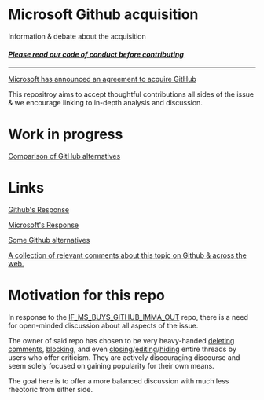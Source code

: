 # Microsoft Github acquisition
Information &amp; debate about the acquisition

#### [*Please read our code of conduct before contributing*](https://github.com/bderiso/Microsoft-Github-acquisition/blob/master/CODE_OF_CONDUCT.md)
----

[Microsoft has announced an agreement to acquire GitHub](https://blogs.microsoft.com/blog/2018/06/04/microsoft-github-empowering-developers/)

This repositroy aims to accept thoughtful contributions all sides of the issue & we encourage linking to in-depth analysis and discussion.

# Work in progress
[Comparison of GitHub alternatives](https://github.com/bderiso/Microsoft-Github-acquisition/wiki/GitHub-Alternatives)

# Links
[Github's Response](https://blog.github.com/2018-06-04-github-microsoft/)

[Microsoft's Response](https://blogs.microsoft.com/blog/2018/06/04/microsoft-github-empowering-developers/)

[Some Github alternatives](https://github.com/bderiso/Microsoft-Github-acquisition/blob/master/Github's%20responce.md)

[A collection of relevant comments about this topic on Github & across the web.](https://github.com/bderiso/Microsoft-Github-acquisition/issues)

# Motivation for this repo
In response to the [IF_MS_BUYS_GITHUB_IMMA_OUT](https://github.com/upend/IF_MS_BUYS_GITHUB_IMMA_OUT) repo, there is a need for open-minded discussion about all aspects of the issue.

The owner of said repo has chosen to be very heavy-handed [deleting comments](https://github.com/upend/IF_MS_BUYS_GITHUB_IMMA_OUT/issues/13#event-1661366434), [blocking](https://github.com/upend/IF_MS_BUYS_GITHUB_IMMA_OUT/issues/13#event-1661399910), and even [closing](https://github.com/upend/IF_MS_BUYS_GITHUB_IMMA_OUT/issues/30)/[editing](https://github.com/upend/IF_MS_BUYS_GITHUB_IMMA_OUT/issues/28)/[hiding](https://github.com/upend/IF_MS_BUYS_GITHUB_IMMA_OUT/issues/16) entire threads by users who offer criticism. They are actively discouraging discourse and seem solely focused on gaining popularity for their own means.

The goal here is to offer a more balanced discussion with much less rheotoric from either side.
